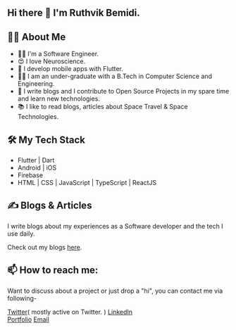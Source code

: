 ## Hi there 👋 I'm Ruthvik Bemidi. 

## 🙋‍♀️ About Me
- 👩‍💻 I'm a Software Engineer.
- 😍 I love Neuroscience.
- 💙 I develop mobile apps with Flutter. 
- 👩‍🎓 I am an under-graduate with a B.Tech in Computer Science and Engineering.
- 📝 I write blogs and I contribute to Open Source Projects in my spare time and learn new technologies.
- 📚 I like to read blogs, articles about Space Travel & Space Technologies.

## 🛠 My Tech Stack
- Flutter | Dart
- Android | iOS
- Firebase
- HTML | CSS | JavaScript | TypeScript | ReactJS

## ✍️ Blogs & Articles

I write blogs about my experiences as a Software developer and the tech I use daily.

Check out my blogs [here](https://ruthvikbemidi.hashnode.dev/).

## 📫 How to reach me:

Want to discuss about a project or just drop a "hi", you can contact me via following-   

[Twitter](https://twitter.com/BemidiRuthvik/)( mostly active on Twitter. )
[LinkedIn](https://www.linkedin.com/in/ruthvikbemidi/)  
[Portfolio](https://ruthvikbemidi.github.io/me/)
[Email](ruthvik4215@gmail.com)
